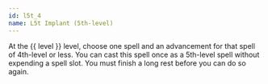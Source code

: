 ```yaml
---
id: l5t_4
name: L5t Implant (5th-level)
---
```

At the {{ level }} level, choose one spell and an advancement for that spell of 4th-level or less. You can cast this
spell once as a 5th-level spell without expending a spell slot. You must finish a long rest before you can do so again.